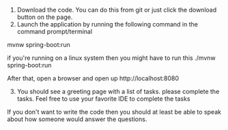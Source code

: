 1. Download the code. You can do this from git or just click the download button on the page.
2. Launch the application by running the following command in the command prompt/terminal

mvnw spring-boot:run

if you're running on a linux system then you might have to run this
./mvnw spring-boot:run


After that, open a browser and open up http://localhost:8080

3. You should see a greeting page with a list of tasks. please complete the tasks. Feel free to use your favorite IDE to complete the tasks

If you don't want to write the code then you should at least be able to speak about how someone would answer the questions.
